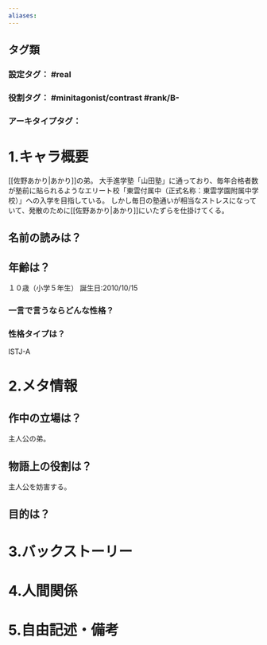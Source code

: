 ```yaml
---
aliases:
---
```

## タグ類
### 設定タグ： #real 
### 役割タグ： #minitagonist/contrast #rank/B-
### アーキタイプタグ： 
# 1.キャラ概要 
[[佐野あかり|あかり]]の弟。
大手進学塾「山田塾」に通っており、毎年合格者数が塾前に貼られるようなエリート校「東雲付属中（正式名称：東雲学園附属中学校）」への入学を目指している。
しかし毎日の塾通いが相当なストレスになっていて、発散のために[[佐野あかり|あかり]]にいたずらを仕掛けてくる。
## 名前の読みは？
## 年齢は？
１０歳（小学５年生）
誕生日:2010/10/15
### 一言で言うならどんな性格？
### 性格タイプは？
ISTJ-A
# 2.メタ情報
## 作中の立場は？
主人公の弟。
## 物語上の役割は？
主人公を妨害する。
## 目的は？
# 3.バックストーリー
# 4.人間関係
# 5.自由記述・備考